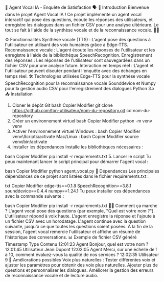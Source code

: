 🤖 Agent Vocal IA - Enquête de Satisfaction 🗣️
🚀 Introduction
Bienvenue dans le projet Agent Vocal IA ! Ce projet implémente un agent vocal interactif qui pose des questions, écoute les réponses des utilisateurs, et enregistre les dialogues dans un fichier CSV pour une analyse ultérieure. Le tout se fait à l'aide de la synthèse vocale et de la reconnaissance vocale. 🤖🎤

⚙️ Fonctionnalités
Synthèse vocale (TTS) : L'agent pose des questions à l'utilisateur en utilisant des voix humaines grâce à Edge-TTS.
Reconnaissance vocale : L'agent écoute les réponses de l'utilisateur et les enregistre à l'aide de la bibliothèque SpeechRecognition.
Enregistrement des réponses : Les réponses de l'utilisateur sont sauvegardées dans un fichier CSV pour une analyse future.
Interaction en temps réel : L'agent et l'utilisateur peuvent discuter pendant l'enquête avec des échanges en temps réel.
🛠️ Technologies utilisées
Edge-TTS pour la synthèse vocale
SpeechRecognition pour la reconnaissance vocale
Sounddevice et Numpy pour la gestion audio
CSV pour l'enregistrement des dialogues
Python 3.x
📥 Installation
1. Cloner le dépôt Git
bash
Copier
Modifier
git clone https://github.com/ton-utilisateur/nom-du-repository.git
cd nom-du-repository
2. Créer un environnement virtuel
bash
Copier
Modifier
python -m venv venv
3. Activer l'environnement virtuel
Windows :
bash
Copier
Modifier
venv\Scripts\activate
Mac/Linux :
bash
Copier
Modifier
source venv/bin/activate
4. Installer les dépendances
Installe les bibliothèques nécessaires :

bash
Copier
Modifier
pip install -r requirements.txt
5. Lancer le script
Tu peux maintenant lancer le script principal pour démarrer l'agent vocal :

bash
Copier
Modifier
python agent_vocal.py
📝 Dépendances
Les principales dépendances de ce projet sont listées dans le fichier requirements.txt :

txt
Copier
Modifier
edge-tts==0.1.8
SpeechRecognition==3.8.1
sounddevice==0.4.4
numpy==1.24.1
Tu peux installer ces dépendances avec la commande suivante :

bash
Copier
Modifier
pip install -r requirements.txt
🧑‍💻 Comment ça marche ?
L'agent vocal pose des questions (par exemple, "Quel est votre nom ?").
L'utilisateur répond à voix haute.
L'agent enregistre la réponse et l'ajoute à un fichier CSV avec un horodatage.
L'agent continue avec la question suivante, jusqu'à ce que toutes les questions soient posées.
À la fin de la session, l'agent vocal remercie l'utilisateur et affiche un résumé de l'historique des conversations.
📊 Exemple de fichier CSV généré
Timestamp	Type	Contenu
12:01:23	Agent	Bonjour, quel est votre nom ?
12:01:45	Utilisateur	Jean Dupont
12:02:05	Agent	Merci, sur une échelle de 1 à 10, comment évaluez-vous la qualité de nos services ?
12:02:35	Utilisateur	9
📑 Améliorations possibles
Voix plus naturelles : Tester différentes voix et ajuster les paramètres pour obtenir des voix plus naturelles.
Ajouter plus de questions et personnaliser les dialogues.
Améliorer la gestion des erreurs de reconnaissance vocale et de lecture audio.
